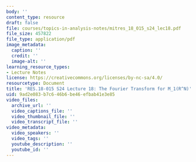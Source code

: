 ```yaml
---
body: ''
content_type: resource
draft: false
file: courses/topics-in-analysis-notes/mitres_18_015_s24_lec18.pdf
file_size: 457822
file_type: application/pdf
image_metadata:
  caption: ''
  credit: ''
  image-alt: ''
learning_resource_types:
- Lecture Notes
license: https://creativecommons.org/licenses/by-nc-sa/4.0/
resourcetype: Document
title: 'RES.18-015 S24 Lecture 18: The Fourier Transform for M_1(R^N)'
uid: 9ad2e083-b7c6-46b6-be46-efbab41e3e85
video_files:
  archive_url: ''
  video_captions_file: ''
  video_thumbnail_file: ''
  video_transcript_file: ''
video_metadata:
  video_speakers: ''
  video_tags: ''
  youtube_description: ''
  youtube_id: ''
---
```


